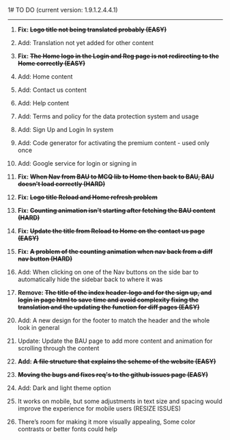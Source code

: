 1# TO DO (current version: 1.9.1.2.4.4.1)

****

1. **Fix: ~~Logo title not being translated probably (EASY)~~** 
<!-- Will be ignored for doing a major fix -->


2. Add: Translation not yet added for other content 

3. **Fix: ~~The Home logo in the Login and Reg page is not redirecting to the Home correctly (EASY)~~**
<!-- This bug has been fixed -->

4. Add: Home content 

5. Add: Contact us content

6. Add: Help content 

7. Add: Terms and policy for the data protection system and usage 

8. Add: Sign Up and Login In system 

9. Add: Code generator for activating the premium content - used only once 

10. Add: Google service for login or signing in 

11. **Fix: ~~When Nav from BAU to MCQ lib to Home then back to BAU, BAU doesn't load correctly (HARD)~~**
<!-- This bug has been fixed -->

12. **Fix: ~~Logo title Reload and Home refresh problem~~**
<!-- This bug has been fixed -->


13. **Fix: ~~Counting animation isn't starting after fetching the BAU content (HARD)~~**
<!-- This bug has been fixed -->

14. **Fix: ~~Update the title from Reload to Home on the contact us page (EASY)~~**
<!-- Will be ignored for doing a major fix -->


15. **Fix: ~~A problem of the counting animation when nav back from a diff nav button (HARD)~~**
<!-- This bug has been fixed -->

16. Add: When clicking on one of the Nav buttons on the side bar to automatically hide the sidebar back to where it was 

17. **Remove: ~~The title of the index header-logo and for the sign up, and login in page html to save time and avoid complexity fixing the translation and the updating the function for diff pages (EASY)~~**
<!-- This has been removed and updated -->

20.  Add: A new design for the footer to match the header and the whole look in general

21.  Update: Update the BAU page to add more content and animation for scrolling through the content 

22.  **Add: ~~A file structure that explains the scheme of the website (EASY)~~**
<!-- This has been created and updated -->

23.  **~~Moving the bugs and fixes req's to the github issues page (EASY)~~**
<!-- This has been done and updated -->

24. Add: Dark and light theme option

25. It works on mobile, but some adjustments in text size and spacing would improve the experience for mobile users (RESIZE ISSUES)

26. There’s room for making it more visually appealing, Some color contrasts or better fonts could help


